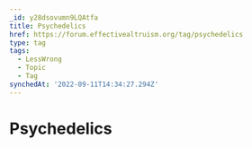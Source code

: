 ```yaml
---
_id: y28dsovumn9LQAtfa
title: Psychedelics
href: https://forum.effectivealtruism.org/tag/psychedelics
type: tag
tags:
  - LessWrong
  - Topic
  - Tag
synchedAt: '2022-09-11T14:34:27.294Z'
---
```

# Psychedelics

 